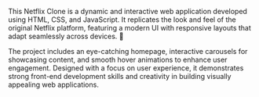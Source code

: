 
This Netflix Clone is a dynamic and interactive web application developed using HTML, CSS, and JavaScript. It replicates the look and feel of the original Netflix platform, featuring a modern UI with responsive layouts that adapt seamlessly across devices. 🚀

The project includes an eye-catching homepage, interactive carousels for showcasing content, and smooth hover animations to enhance user engagement. Designed with a focus on user experience, it demonstrates strong front-end development skills and creativity in building visually appealing web applications.
